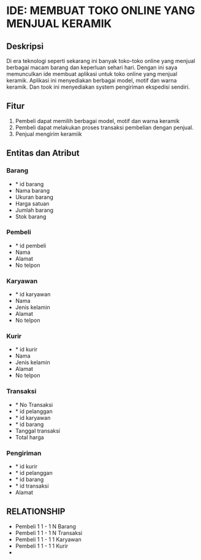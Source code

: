 
# IDE: MEMBUAT TOKO ONLINE YANG MENJUAL KERAMIK

## Deskripsi

Di era teknologi seperti sekarang ini banyak toko-toko online yang menjual berbagai macam barang dan keperluan sehari hari. Dengan ini saya memunculkan ide membuat aplikasi untuk toko online yang menjual keramik. Aplikasi ini menyediakan berbagai model, motif dan warna keramik. Dan took ini menyediakan system pengiriman ekspedisi sendiri.

## Fitur

1.	Pembeli dapat memilih berbagai model, motif dan warna keramik
2.	Pembeli dapat melakukan proses transaksi pembelian dengan penjual.
3.	Penjual mengirim keramiik 

## Entitas dan Atribut

### Barang

-	\* id barang
-	Nama barang
-	Ukuran barang
-	Harga satuan
-	Jumlah barang
-	Stok barang

### Pembeli

-	\* id pembeli
-	Nama
-	Alamat
-	No telpon

### Karyawan

-	\* id karyawan
-	Nama
-	Jenis kelamin
-	Alamat
-	No telpon

### Kurir

-	\* id kurir
-	Nama
-	Jenis kelamin
-	Alamat
-	No telpon

### Transaksi

-	\* No Transaksi
-	\* id pelanggan
-	\* id karyawan
-	\* id barang 
-	Tanggal transaksi
-	Total harga

### Pengiriman 
-	\* id kurir 
-	\* id pelanggan
-	\* id barang
-	\* id transaksi
-	Alamat

## RELATIONSHIP
- Pembeli 1 1 - 1 N Barang
- Pembeli 1 1 - 1 N Transaksi
- Pembeli 1 1 - 1 1 Karyawan
- Pembeli 1 1 - 1 1 Kurir
- 
